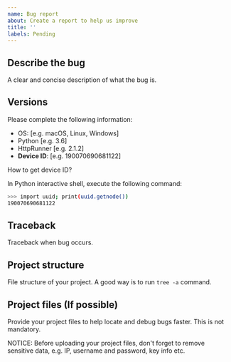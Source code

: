 ```yaml
---
name: Bug report
about: Create a report to help us improve
title: ''
labels: Pending
---
```


## Describe the bug

A clear and concise description of what the bug is.

## Versions

Please complete the following information:

 - OS: [e.g. macOS, Linux, Windows]
 - Python [e.g. 3.6]
 - HttpRunner [e.g. 2.1.2]
- **Device ID**: [e.g. 190070690681122]

How to get device ID?

In Python interactive shell, execute the following command:

```bash
>>> import uuid; print(uuid.getnode())
190070690681122
```

## Traceback

Traceback when bug occurs.

## Project structure

File structure of your project. A good way is to run `tree -a` command.

## Project files (If possible)

Provide your project files to help locate and debug bugs faster. This is not mandatory.

NOTICE: Before uploading your project files, don't forget to remove sensitive data, e.g. IP, username and password, key info etc.
